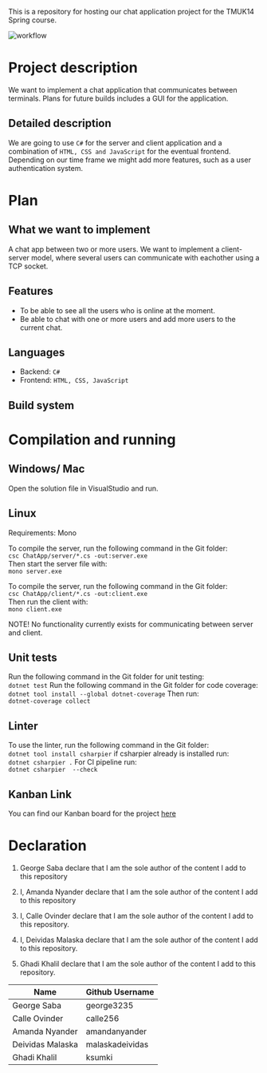 This is a repository for hosting our chat application project for the TMUK14 Spring course. 

![workflow](https://github.com/calle256/chat-app/actions/workflows/dotnet.yml/badge.svg)

# Project description
We want to implement a chat application that communicates between terminals. 
Plans for future builds includes a GUI for the application.

## Detailed description
We are going to use `C#` for the server and client application and a combination of `HTML, CSS and JavaScript` for the eventual frontend. Depending on our time frame we might add more features, such as a user authentication system. 


# Plan 

## What we want to implement 
A chat app between two or more users. We want to implement a client-server model, where several users can communicate with eachother using a TCP socket. 

## Features 
* To be able to see all the users who is online at the moment. 
* Be able to chat with one or more users and add more users to the current chat.

## Languages
* Backend: `C#`
* Frontend: `HTML, CSS, JavaScript` 

## Build system 

# Compilation and running
## Windows/ Mac
Open the solution file in VisualStudio and run.

## Linux
Requirements: Mono

To compile the server, run the following command in the Git folder:  
`csc ChatApp/server/*.cs -out:server.exe`  
Then start the server file with:  
`mono server.exe`  

To compile the server, run the following command in the Git folder:  
`csc ChatApp/client/*.cs -out:client.exe`  
Then run the client with:  
`mono client.exe`  

NOTE! No functionality currently exists for communicating between server and client. 

## Unit tests
Run the following command in the Git folder for unit testing:  
`dotnet test`
Run the following command in the Git folder for code coverage:  
`dotnet tool install --global dotnet-coverage`
Then run:  
`dotnet-coverage collect`


## Linter
To use the linter, run the following command in the Git folder:  
`dotnet tool install csharpier`
if csharpier already is installed run:  
`dotnet csharpier .`
For CI pipeline run:  
`dotnet csharpier  --check`


## Kanban Link
You can find our Kanban board for the project [here](https://github.com/users/calle256/projects/1)

# Declaration

1. George Saba declare that I am the sole author of the content I add to this repository

2. I, Amanda Nyander declare that I am the sole author of the content I add to this repository

3. I, Calle Ovinder declare that I am the sole author of the content I add to this repository.
   
4. I, Deividas Malaska declare that I am the sole author of the content I add to this repository.

5. Ghadi Khalil declare that I am the sole author of the content I add to this repository.

| Name            | Github Username |
|---              |---              |
| George Saba     | george3235      |
| Calle Ovinder   | calle256        |
| Amanda Nyander  | amandanyander   |
| Deividas Malaska| malaskadeividas |
| Ghadi Khalil    | ksumki          |




